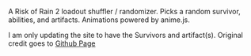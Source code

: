 A Risk of Rain 2 loadout shuffler / randomizer. Picks a random survivor, abilities, and artifacts. Animations powered by anime.js.

I am only updating the site to have the Survivors and artifact(s). Original credit goes to [Github Page](https://github.com/Trixelized/RoR2-Loadout-Randomizer)
